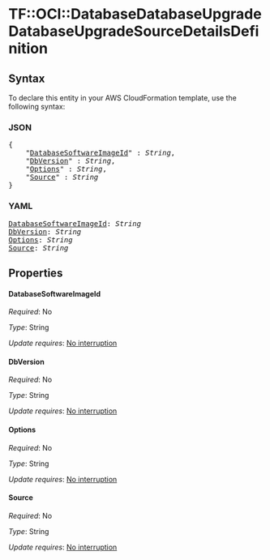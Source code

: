 # TF::OCI::DatabaseDatabaseUpgrade DatabaseUpgradeSourceDetailsDefinition

## Syntax

To declare this entity in your AWS CloudFormation template, use the following syntax:

### JSON

<pre>
{
    "<a href="#databasesoftwareimageid" title="DatabaseSoftwareImageId">DatabaseSoftwareImageId</a>" : <i>String</i>,
    "<a href="#dbversion" title="DbVersion">DbVersion</a>" : <i>String</i>,
    "<a href="#options" title="Options">Options</a>" : <i>String</i>,
    "<a href="#source" title="Source">Source</a>" : <i>String</i>
}
</pre>

### YAML

<pre>
<a href="#databasesoftwareimageid" title="DatabaseSoftwareImageId">DatabaseSoftwareImageId</a>: <i>String</i>
<a href="#dbversion" title="DbVersion">DbVersion</a>: <i>String</i>
<a href="#options" title="Options">Options</a>: <i>String</i>
<a href="#source" title="Source">Source</a>: <i>String</i>
</pre>

## Properties

#### DatabaseSoftwareImageId

_Required_: No

_Type_: String

_Update requires_: [No interruption](https://docs.aws.amazon.com/AWSCloudFormation/latest/UserGuide/using-cfn-updating-stacks-update-behaviors.html#update-no-interrupt)

#### DbVersion

_Required_: No

_Type_: String

_Update requires_: [No interruption](https://docs.aws.amazon.com/AWSCloudFormation/latest/UserGuide/using-cfn-updating-stacks-update-behaviors.html#update-no-interrupt)

#### Options

_Required_: No

_Type_: String

_Update requires_: [No interruption](https://docs.aws.amazon.com/AWSCloudFormation/latest/UserGuide/using-cfn-updating-stacks-update-behaviors.html#update-no-interrupt)

#### Source

_Required_: No

_Type_: String

_Update requires_: [No interruption](https://docs.aws.amazon.com/AWSCloudFormation/latest/UserGuide/using-cfn-updating-stacks-update-behaviors.html#update-no-interrupt)


